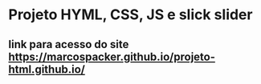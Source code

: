 # Projeto HYML, CSS, JS e slick slider
## link para acesso do site https://marcospacker.github.io/projeto-html.github.io/
